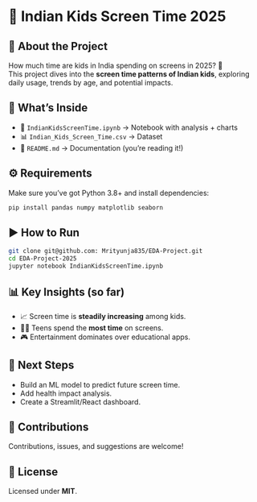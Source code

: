 # 📱 Indian Kids Screen Time 2025  

## 📌 About the Project  
How much time are kids in India spending on screens in 2025? 🤔  
This project dives into the **screen time patterns of Indian kids**, exploring daily usage, trends by age, and potential impacts.  

## 📂 What’s Inside  
- 📓 `IndianKidsScreenTime.ipynb` → Notebook with analysis + charts  
- 📊 `Indian_Kids_Screen_Time.csv` → Dataset  
- 📝 `README.md` → Documentation (you’re reading it!)  

## ⚙️ Requirements  
Make sure you’ve got Python 3.8+ and install dependencies:  
```bash
pip install pandas numpy matplotlib seaborn
```  

## ▶️ How to Run  
```bash
git clone git@github.com: Mrityunja835/EDA-Project.git
cd EDA-Project-2025
jupyter notebook IndianKidsScreenTime.ipynb
```  

## 📊 Key Insights (so far)  
- 📈 Screen time is **steadily increasing** among kids.  
- 👦👧 Teens spend the **most time** on screens.  
- 🎮 Entertainment dominates over educational apps.  

## 🚀 Next Steps  
- Build an ML model to predict future screen time.  
- Add health impact analysis.  
- Create a Streamlit/React dashboard.  

## 🤝 Contributions  
Contributions, issues, and suggestions are welcome!  

## 📜 License  
Licensed under **MIT**.  

